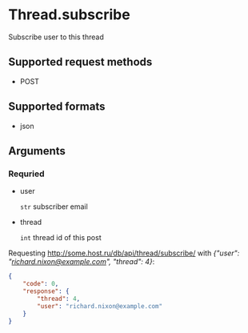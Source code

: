 # Thread.subscribe
Subscribe user to this thread

## Supported request methods 
* POST

## Supported formats
* json

## Arguments


### Requried
* user

   ```str``` subscriber email
* thread

   ```int``` thread id of this post


Requesting http://some.host.ru/db/api/thread/subscribe/ with *{"user": "richard.nixon@example.com", "thread": 4}*:
```json
{
    "code": 0,
    "response": {
        "thread": 4,
        "user": "richard.nixon@example.com"
    }
}
```

